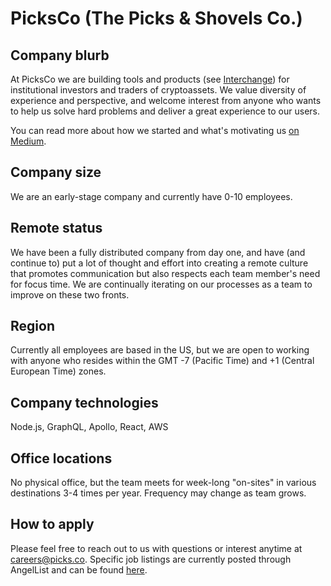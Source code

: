 # PicksCo (The Picks & Shovels Co.)

## Company blurb

At PicksCo we are building tools and products (see [Interchange](http://interchangehq.com/)) for institutional investors and traders of cryptoassets. We value diversity of experience and perspective, and welcome interest from anyone who wants to help us solve hard problems and deliver a great experience to our users.

You can read more about how we started and what's motivating us [on Medium](https://medium.com/interchange/introducing-interchange-from-the-picks-shovels-co-ea891352eede).

## Company size

We are an early-stage company and currently have 0-10 employees.

## Remote status

We have been a fully distributed company from day one, and have (and continue to) put a lot of thought and effort into creating a remote culture that promotes communication but also respects each team member's need for focus time. We are continually iterating on our processes as a team to improve on these two fronts.

## Region

Currently all employees are based in the US, but we are open to working with anyone who resides within the GMT -7 (Pacific Time) and +1 (Central European Time) zones.

## Company technologies

Node.js, GraphQL, Apollo, React, AWS

## Office locations

No physical office, but the team meets for week-long "on-sites" in various destinations 3-4 times per year. Frequency may change as team grows.

## How to apply

Please feel free to reach out to us with questions or interest anytime at [careers@picks.co](mailto:careers@picks.co). Specific job listings are currently posted through AngelList and can be found [here](https://angel.co/picksco).
